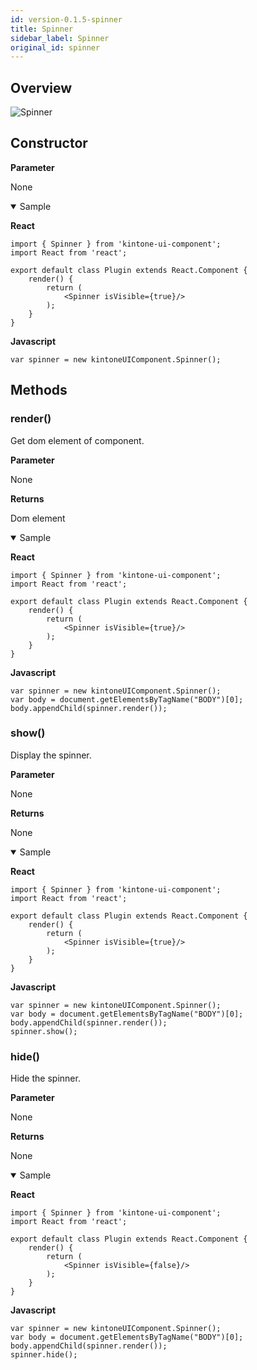 ```yaml
---
id: version-0.1.5-spinner
title: Spinner
sidebar_label: Spinner
original_id: spinner
---
```


## Overview
![Spinner](assets/spinner.PNG)

## Constructor

**Parameter**

None

<details class="tab-container" open>
<Summary>Sample</Summary>

**React**
```
import { Spinner } from 'kintone-ui-component';
import React from 'react';
   
export default class Plugin extends React.Component {
    render() {
        return (
            <Spinner isVisible={true}/>
        );
    }
}

```
**Javascript**
```
var spinner = new kintoneUIComponent.Spinner();
```
</details>

## Methods
### render()
Get dom element of component.

**Parameter**

None

**Returns**

Dom element

<details class="tab-container" open>
<Summary>Sample</Summary>

**React**
```
import { Spinner } from 'kintone-ui-component';
import React from 'react';
   
export default class Plugin extends React.Component {
    render() {
        return (
            <Spinner isVisible={true}/>
        );
    }
}
```
**Javascript**
```
var spinner = new kintoneUIComponent.Spinner();
var body = document.getElementsByTagName("BODY")[0];
body.appendChild(spinner.render());
```
</details>

### show()
Display the spinner.

**Parameter**

None

**Returns**

None

<details class="tab-container" open>
<Summary>Sample</Summary>

**React**
```
import { Spinner } from 'kintone-ui-component';
import React from 'react';
   
export default class Plugin extends React.Component {
    render() {
        return (
            <Spinner isVisible={true}/>
        );
    }
}

```
**Javascript**
```
var spinner = new kintoneUIComponent.Spinner();
var body = document.getElementsByTagName("BODY")[0];
body.appendChild(spinner.render());
spinner.show();
```
</details>

### hide()
Hide the spinner.

**Parameter**

None

**Returns**

None

<details class="tab-container" open>
<Summary>Sample</Summary>

**React**
```
import { Spinner } from 'kintone-ui-component';
import React from 'react';
   
export default class Plugin extends React.Component {
    render() {
        return (
            <Spinner isVisible={false}/>
        );
    }
}

```
**Javascript**
```
var spinner = new kintoneUIComponent.Spinner();
var body = document.getElementsByTagName("BODY")[0];
body.appendChild(spinner.render());
spinner.hide();
```
</details>